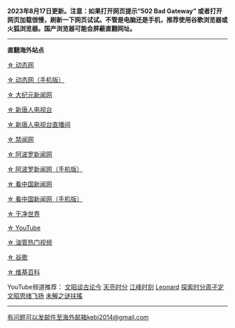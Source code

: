 **2023年8月17日更新。注意：如果打开网页提示“502 Bad Gateway” 或者打开网页加载很慢，刷新一下网页试试。不管是电脑还是手机，推荐使用谷歌浏览器或火狐浏览器。国产浏览器可能会屏蔽直翻网址。**

***

**直翻海外站点**

[☆ 动态网](https://free.freeku12.xyz/20)

[☆ 动态网（手机版）](https://free.freeku12.xyz/21)

[☆ 大纪元新闻网](https://free.freeku12.xyz/90)

[☆ 新唐人电视台](https://free.freeku12.xyz/4)

[☆ 新唐人电视台直播间](https://free.freeku12.xyz/44)

[☆ 禁闻网](https://free.freeku12.xyz/3)

[☆ 阿波罗新闻网](https://free.freeku12.xyz/7)

[☆ 阿波罗新闻网（手机版）](https://free.freeku12.xyz/53)

[☆ 看中国新闻网](https://free.freeku12.xyz/26)

[☆ 看中国新闻网（手机版）](https://free.freeku12.xyz/54)

[☆ 干净世界](https://free.freeku12.xyz/1)

[☆ YouTube](https://free.freeku12.xyz/45)

[☆ 油管热门视频](https://free.freeku12.xyz/55)

[☆ 谷歌](https://free.freeku12.xyz/62)

[☆ 维基百科](https://free.freeku12.xyz/63)

YouTube频道推荐： [文昭谈古论今](https://free.freeku12.xyz/46) [天亮时分](https://free.freeku12.xyz/47) [江峰时刻](https://free.freeku12.xyz/48) [Leonard](https://free.freeku12.xyz/49) [探索时分周子定](https://free.freeku12.xyz/50) [文昭思绪飞扬](https://free.freeku12.xyz/51) [未解之谜扶搖](https://free.freeku12.xyz/52)

***


有问题可以发邮件至海外邮箱kebi2014@gmail.com